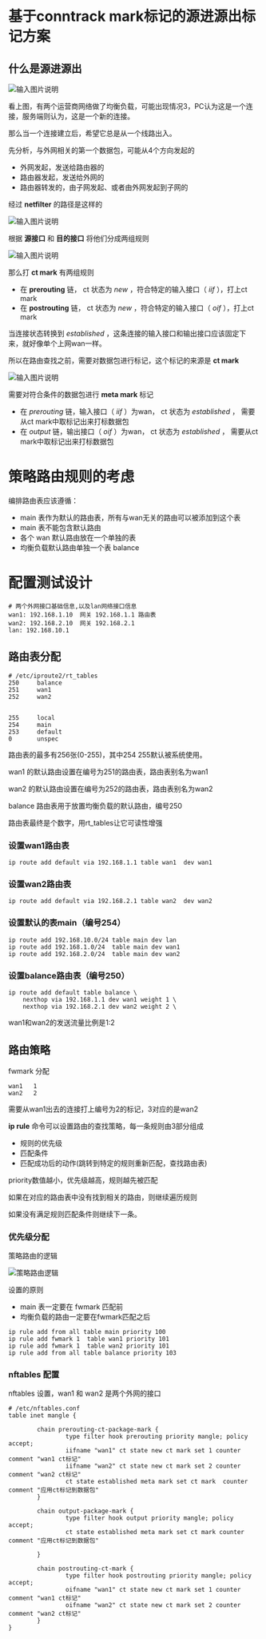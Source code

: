 

# 基于conntrack mark标记的源进源出标记方案

## 什么是源进源出

![输入图片说明](第一个数据包发送的路径.png)

看上图，有两个运营商网络做了均衡负载，可能出现情况3，PC认为这是一个连接，服务端则认为，这是一个新的连接。

那么当一个连接建立后，希望它总是从一个线路出入。

先分析，与外网相关的第一个数据包，可能从4个方向发起的

- 外网发起，发送给路由器的
- 路由器发起，发送给外网的
- 路由器转发的，由子网发起、或者由外网发起到子网的

经过 **netfilter** 的路径是这样的

![输入图片说明](%E7%AC%AC%E4%B8%80%E4%B8%AA%E6%95%B0%E6%8D%AE%E5%8C%85%E7%BB%8F%E8%BF%87netfilter%E8%B7%AF%E5%BE%84.png)

根据 **源接口** 和 **目的接口** 将他们分成两组规则

![输入图片说明](ct规则分组.png)

那么打 **ct mark** 有两组规则

- 在 **prerouting** 链， ct 状态为 *new* ，符合特定的输入接口（ *iif* ），打上ct mark
- 在 **postrouting** 链， ct 状态为 *new* ，符合特定的输入接口（ *oif* ），打上ct mark


当连接状态转换到 *established* ，这条连接的输入接口和输出接口应该固定下来，就好像单个上网wan一样。

所以在路由查找之前，需要对数据包进行标记，这个标记的来源是 **ct mark**

![输入图片说明](%E4%BB%8Ectmark%E6%8F%90%E5%8F%96%E6%A0%87%E8%AE%B0%E5%88%B0%E6%95%B0%E6%8D%AE%E5%8C%85.png)

需要对符合条件的数据包进行 **meta mark** 标记

- 在 *prerouting* 链，输入接口（ *iif* ）为wan， ct 状态为 *established* ， 需要从ct mark中取标记出来打标数据包
- 在 *output* 链，输出接口（ *oif* ）为wan， ct 状态为 *established* ， 需要从ct mark中取标记出来打标数据包


# 策略路由规则的考虑

编排路由表应该遵循：

- main 表作为默认的路由表，所有与wan无关的路由可以被添加到这个表
- main 表不能包含默认路由
- 各个 wan 默认路由放在一个单独的表
- 均衡负载默认路由单独一个表 balance


# 配置测试设计

```
# 两个外网接口基础信息,以及lan网络接口信息
wan1: 192.168.1.10  网关 192.168.1.1 路由表
wan2: 192.168.2.10  网关 192.168.2.1 
lan: 192.168.10.1
```

## 路由表分配

```
# /etc/iproute2/rt_tables
250     balance
251     wan1
252     wan2


255     local
254     main
253     default
0       unspec
```
路由表的最多有256张(0-255)，其中254 255默认被系统使用。

wan1 的默认路由设置在编号为251的路由表，路由表别名为wan1

wan2 的默认路由设置在编号为252的路由表，路由表别名为wan2

balance 路由表用于放置均衡负载的默认路由，编号250


路由表最终是个数字，用rt_tables让它可读性增强


### 设置wan1路由表

```
ip route add default via 192.168.1.1 table wan1  dev wan1 
```

### 设置wan2路由表

```
ip route add default via 192.168.2.1 table wan2  dev wan2
```

### 设置默认的表main（编号254）

```
ip route add 192.168.10.0/24 table main dev lan
ip route add 192.168.1.0/24  table main dev wan1 
ip route add 192.168.2.0/24  table main dev wan2
```


### 设置balance路由表（编号250）

```
ip route add default table balance \
	nexthop via 192.168.1.1 dev wan1 weight 1 \
	nexthop via 192.168.2.1 dev wan2 weight 2 \
```

wan1和wan2的发送流量比例是1:2



## 路由策略

fwmark 分配
```
wan1   1
wan2   2
```

需要从wan1出去的连接打上编号为2的标记，3对应的是wan2


**ip rule** 命令可以设置路由的查找策略，每一条规则由3部分组成

- 规则的优先级
- 匹配条件
- 匹配成功后的动作(跳转到特定的规则重新匹配，查找路由表)


priority数值越小，优先级越高，规则越先被匹配

如果在对应的路由表中没有找到相关的路由，则继续遍历规则

如果没有满足规则匹配条件则继续下一条。


### 优先级分配

策略路由的逻辑

![策略路由逻辑](策略路由逻辑.png)

设置的原则

- main 表一定要在 fwmark 匹配前
- 均衡负载的路由一定要在fwmark匹配之后



```
ip rule add from all table main priority 100
ip rule add fwmark 1  table wan1 priority 101
ip rule add fwmark 1  table wan2 priority 101
ip rule add from all table balance priority 103
```



### nftables 配置

nftables 设置，wan1 和 wan2 是两个外网的接口

```
# /etc/nftables.conf
table inet mangle {

        chain prerouting-ct-package-mark {
                type filter hook prerouting priority mangle; policy accept;
                iifname "wan1" ct state new ct mark set 1 counter comment "wan1 ct标记"
                iifname "wan2" ct state new ct mark set 2 counter comment "wan2 ct标记"
                ct state established meta mark set ct mark  counter comment "应用ct标记到数据包"
        }

        chain output-package-mark {
                type filter hook output priority mangle; policy accept;
                ct state established meta mark set ct mark counter comment "应用ct标记到数据包"

        }

        chain postrouting-ct-mark {
                type filter hook postrouting priority mangle; policy accept;
                oifname "wan1" ct state new ct mark set 1 counter comment "wan1 ct标记"
                oifname "wan2" ct state new ct mark set 2 counter comment "wan2 ct标记"
        }
}
```









